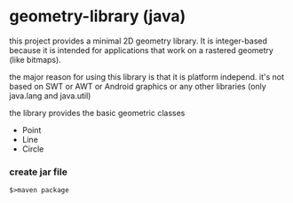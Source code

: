 # geometry-library (java)

this project provides a minimal 2D geometry library. It is integer-based because it is intended for applications that work on a rastered geometry (like bitmaps).

the major reason for using this library is that it is platform independ. it's not based on SWT or AWT or Android graphics or any other libraries (only java.lang and java.util)

the library provides the basic geometric classes
 + Point
 + Line
 + Circle 
 
 ### create jar file
 `$>maven package`
